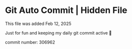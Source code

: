 # Git Auto Commit | Hidden File

This file was added Feb 12, 2025

Just for fun and keeping my daily git commit active 🤪

commit number: 306962
